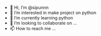 - 👋 Hi, I’m @sipunnn
- 👀 I’m interested in make project on python
- 🌱 I’m currently learning python
- 💞️ I’m looking to collaborate on ...
- 📫 How to reach me ...

<!---
sipunnn/sipunnn is a ✨ special ✨ repository because its `README.md` (this file) appears on your GitHub profile.
You can click the Preview link to take a look at your changes.
--->
